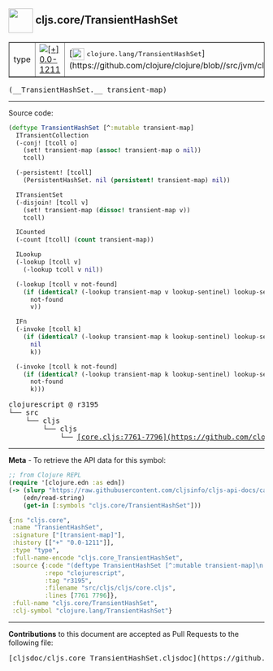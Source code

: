 ## <img width="48px" valign="middle" src="http://i.imgur.com/Hi20huC.png"> cljs.core/TransientHashSet

 <table border="1">
<tr>

<td>type</td>
<td><a href="https://github.com/cljsinfo/cljs-api-docs/tree/0.0-1211"><img valign="middle" alt="[+] 0.0-1211" src="https://img.shields.io/badge/+-0.0--1211-lightgrey.svg"></a> </td>
<td>
[<img height="24px" valign="middle" src="http://i.imgur.com/1GjPKvB.png"> <samp>clojure.lang/TransientHashSet</samp>](https://github.com/clojure/clojure/blob//src/jvm/clojure/lang/PersistentHashSet.java)
</td>
</tr>
</table>

 <samp>
(__TransientHashSet.__ transient-map)<br>
</samp>

---





Source code:

```clj
(deftype TransientHashSet [^:mutable transient-map]
  ITransientCollection
  (-conj! [tcoll o]
    (set! transient-map (assoc! transient-map o nil))
    tcoll)

  (-persistent! [tcoll]
    (PersistentHashSet. nil (persistent! transient-map) nil))

  ITransientSet
  (-disjoin! [tcoll v]
    (set! transient-map (dissoc! transient-map v))
    tcoll)

  ICounted
  (-count [tcoll] (count transient-map))

  ILookup
  (-lookup [tcoll v]
    (-lookup tcoll v nil))

  (-lookup [tcoll v not-found]
    (if (identical? (-lookup transient-map v lookup-sentinel) lookup-sentinel)
      not-found
      v))

  IFn
  (-invoke [tcoll k]
    (if (identical? (-lookup transient-map k lookup-sentinel) lookup-sentinel)
      nil
      k))

  (-invoke [tcoll k not-found]
    (if (identical? (-lookup transient-map k lookup-sentinel) lookup-sentinel)
      not-found
      k)))
```

 <pre>
clojurescript @ r3195
└── src
    └── cljs
        └── cljs
            └── <ins>[core.cljs:7761-7796](https://github.com/clojure/clojurescript/blob/r3195/src/cljs/cljs/core.cljs#L7761-L7796)</ins>
</pre>


---

__Meta__ - To retrieve the API data for this symbol:

```clj
;; from Clojure REPL
(require '[clojure.edn :as edn])
(-> (slurp "https://raw.githubusercontent.com/cljsinfo/cljs-api-docs/catalog/cljs-api.edn")
    (edn/read-string)
    (get-in [:symbols "cljs.core/TransientHashSet"]))
```

```clj
{:ns "cljs.core",
 :name "TransientHashSet",
 :signature ["[transient-map]"],
 :history [["+" "0.0-1211"]],
 :type "type",
 :full-name-encode "cljs.core_TransientHashSet",
 :source {:code "(deftype TransientHashSet [^:mutable transient-map]\n  ITransientCollection\n  (-conj! [tcoll o]\n    (set! transient-map (assoc! transient-map o nil))\n    tcoll)\n\n  (-persistent! [tcoll]\n    (PersistentHashSet. nil (persistent! transient-map) nil))\n\n  ITransientSet\n  (-disjoin! [tcoll v]\n    (set! transient-map (dissoc! transient-map v))\n    tcoll)\n\n  ICounted\n  (-count [tcoll] (count transient-map))\n\n  ILookup\n  (-lookup [tcoll v]\n    (-lookup tcoll v nil))\n\n  (-lookup [tcoll v not-found]\n    (if (identical? (-lookup transient-map v lookup-sentinel) lookup-sentinel)\n      not-found\n      v))\n\n  IFn\n  (-invoke [tcoll k]\n    (if (identical? (-lookup transient-map k lookup-sentinel) lookup-sentinel)\n      nil\n      k))\n\n  (-invoke [tcoll k not-found]\n    (if (identical? (-lookup transient-map k lookup-sentinel) lookup-sentinel)\n      not-found\n      k)))",
          :repo "clojurescript",
          :tag "r3195",
          :filename "src/cljs/cljs/core.cljs",
          :lines [7761 7796]},
 :full-name "cljs.core/TransientHashSet",
 :clj-symbol "clojure.lang/TransientHashSet"}

```

---

__Contributions__ to this document are accepted as Pull Requests to the following file:

 <pre>
[cljsdoc/cljs.core_TransientHashSet.cljsdoc](https://github.com/cljsinfo/cljs-api-docs/blob/master/cljsdoc/cljs.core_TransientHashSet.cljsdoc)
</pre>

